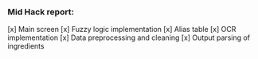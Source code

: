 ### Mid Hack report:

[x] Main screen
[x] Fuzzy logic implementation
[x] Alias table
[x] OCR implementation
[x] Data preprocessing and cleaning
[x] Output parsing of ingredients
